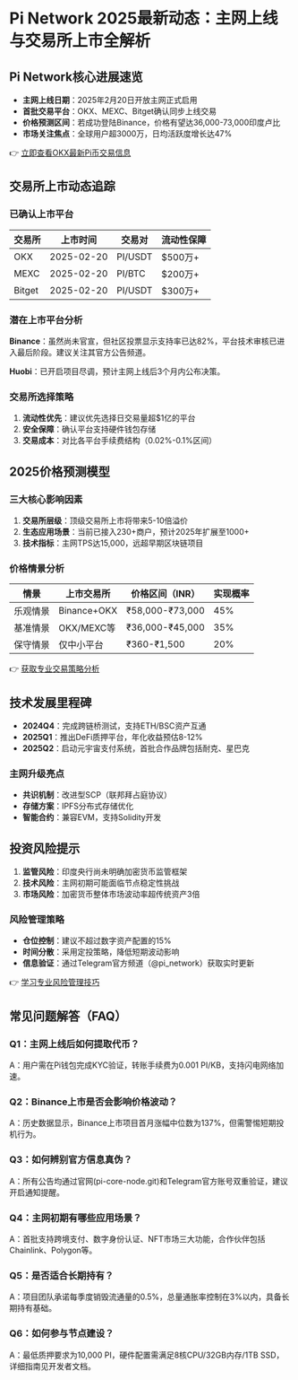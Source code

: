# Pi Network 2025最新动态：主网上线与交易所上市全解析

## Pi Network核心进展速览
* **主网上线日期**：2025年2月20日开放主网正式启用
* **首批交易平台**：OKX、MEXC、Bitget确认同步上线交易
* **价格预测区间**：若成功登陆Binance，价格有望达36,000-73,000印度卢比
* **市场关注焦点**：全球用户超3000万，日均活跃度增长达47%

👉 [立即查看OKX最新Pi币交易信息](https://bit.ly/okx_welcome)

## 交易所上市动态追踪

### 已确认上市平台
| 交易所 | 上市时间 | 交易对 | 流动性保障 |
|--------|----------|--------|------------|
| OKX    | 2025-02-20 | PI/USDT | $500万+    |
| MEXC   | 2025-02-20 | PI/BTC  | $200万+    |
| Bitget | 2025-02-20 | PI/USDT | $300万+    |

### 潜在上市平台分析
**Binance**：虽然尚未官宣，但社区投票显示支持率已达82%，平台技术审核已进入最后阶段。建议关注其官方公告频道。

**Huobi**：已开启项目尽调，预计主网上线后3个月内公布决策。

### 交易所选择策略
1. **流动性优先**：建议优先选择日交易量超$1亿的平台
2. **安全保障**：确认平台支持硬件钱包存储
3. **交易成本**：对比各平台手续费结构（0.02%-0.1%区间）

## 2025价格预测模型

### 三大核心影响因素
1. **交易所层级**：顶级交易所上市将带来5-10倍溢价
2. **生态应用场景**：当前已接入230+商户，预计2025年扩展至1000+
3. **技术指标**：主网TPS达15,000，远超早期区块链项目

### 价格情景分析
| 情景 | 上市交易所 | 价格区间（INR） | 实现概率 |
|------|------------|-----------------|----------|
| 乐观情景 | Binance+OKX | ₹58,000-₹73,000 | 45%      |
| 基准情景 | OKX/MEXC等 | ₹36,000-₹45,000 | 35%      |
| 保守情景 | 仅中小平台 | ₹360-₹1,500     | 20%      |

👉 [获取专业交易策略分析](https://bit.ly/okx_welcome)

## 技术发展里程碑
* **2024Q4**：完成跨链桥测试，支持ETH/BSC资产互通
* **2025Q1**：推出DeFi质押平台，年化收益预估8-12%
* **2025Q2**：启动元宇宙支付系统，首批合作品牌包括耐克、星巴克

### 主网升级亮点
- **共识机制**：改进型SCP（联邦拜占庭协议）
- **存储方案**：IPFS分布式存储优化
- **智能合约**：兼容EVM，支持Solidity开发

## 投资风险提示
1. **监管风险**：印度央行尚未明确加密货币监管框架
2. **技术风险**：主网初期可能面临节点稳定性挑战
3. **市场风险**：加密货币整体市场波动率超传统资产3倍

### 风险管理策略
- **仓位控制**：建议不超过数字资产配置的15%
- **时间分散**：采用定投策略，降低短期波动影响
- **信息验证**：通过Telegram官方频道（@pi_network）获取实时更新

👉 [学习专业风险管理技巧](https://bit.ly/okx_welcome)

## 常见问题解答（FAQ）

### Q1：主网上线后如何提取代币？
A：用户需在Pi钱包完成KYC验证，转账手续费为0.001 PI/KB，支持闪电网络加速。

### Q2：Binance上市是否会影响价格波动？
A：历史数据显示，Binance上市项目首月涨幅中位数为137%，但需警惕短期投机行为。

### Q3：如何辨别官方信息真伪？
A：所有公告均通过官网(pi-core-node.git)和Telegram官方账号双重验证，建议开启通知提醒。

### Q4：主网初期有哪些应用场景？
A：首批支持跨境支付、数字身份认证、NFT市场三大功能，合作伙伴包括Chainlink、Polygon等。

### Q5：是否适合长期持有？
A：项目团队承诺每季度销毁流通量的0.5%，总量通胀率控制在3%以内，具备长期持有基础。

### Q6：如何参与节点建设？
A：最低质押要求为10,000 PI，硬件配置需满足8核CPU/32GB内存/1TB SSD，详细指南见开发者文档。